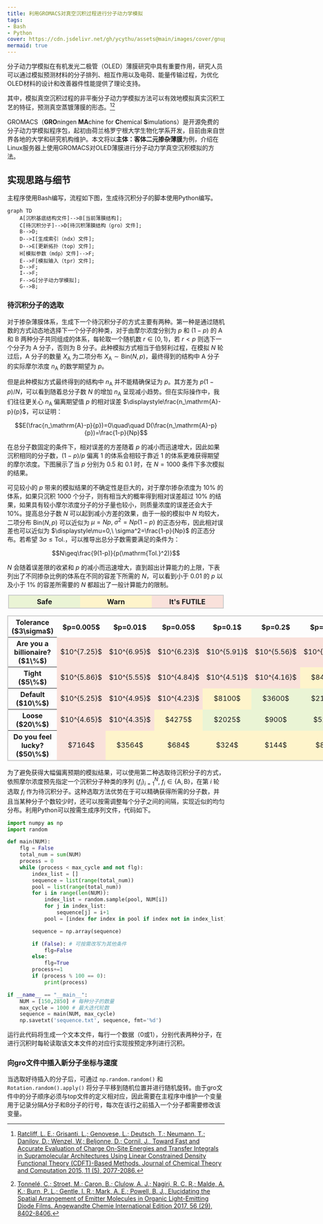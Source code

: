 ```yaml
---
title: 利用GROMACS对真空沉积过程进行分子动力学模拟
tags: 
- Bash
- Python
cover: https://cdn.jsdelivr.net/gh/ycythu/assets@main/images/cover/gnuplot.jpg
mermaid: true
---
```

分子动力学模拟在有机发光二极管（OLED）薄膜研究中具有重要作用，研究人员可以通过模拟预测材料的分子排列、相互作用以及电荷、能量传输过程，为优化OLED材料的设计和改善器件性能提供了理论支持。
<!--more-->
其中，模拟真空沉积过程的非平衡分子动力学模拟方法可以有效地模拟真实沉积工艺的特征，预测真空蒸镀薄膜的形态。[^ref1][^ref2]

[^ref1]:[Ratcliff, L. E.;  Grisanti, L.;  Genovese, L.;  Deutsch, T.;  Neumann, T.;  Danilov, D.;  Wenzel, W.;  Beljonne, D.; Cornil, J., Toward Fast and Accurate Evaluation of Charge On-Site Energies and Transfer Integrals in Supramolecular Architectures Using Linear Constrained Density Functional Theory (CDFT)-Based Methods. Journal of Chemical Theory and Computation 2015, 11 (5), 2077-2086.](https://doi.org/10.1021/acs.jctc.5b00057)
[^ref2]:[Tonnelé, C.;  Stroet, M.;  Caron, B.;  Clulow, A. J.;  Nagiri, R. C. R.;  Malde, A. K.;  Burn, P. L.;  Gentle, I. R.;  Mark, A. E.; Powell, B. J., Elucidating the Spatial Arrangement of Emitter Molecules in Organic Light-Emitting Diode Films. Angewandte Chemie International Edition 2017, 56 (29), 8402-8406.](https://doi.org/10.1002/anie.201610727)
<style>
	.markdown-theme {
		max-width: 900px!important;
	}
	#toleranceTable {
		width: 100%;
		display: table;
		border: 2px #ccc solid;
	}
	#legendTable {
		display: table;
		width: 500px;
		table-layout: fixed;
		border: 2px #ccc solid;
		margin: 0 auto;
	}
	th, td {
		text-align: center;
	}
	th.safe, td.safe {
		background-color: #99cc3333;
	}
	th.warn, td.warn {
		background-color: #ffcc0033;
	}
	th.danger, td.danger {
		background-color: #dd330022;
	}
</style>
GROMACS（**GRO**ningen **MA**chine for **C**hemical **S**imulations）是开源免费的分子动力学模拟程序包，起初由荷兰格罗宁根大学生物化学系开发，目前由来自世界各地的大学和研究机构维护。本文将以**主体：客体二元掺杂薄膜**为例，介绍在Linux服务器上使用GROMACS对OLED薄膜进行分子动力学真空沉积模拟的方法。

## 实现思路与细节

主程序使用Bash编写，流程如下图，生成待沉积分子的脚本使用Python编写。

```mermaid
graph TD
	A[沉积基底结构文件]-->B[当前薄膜结构];
	C[待沉积分子]-->D[待沉积薄膜结构（gro）文件];
	B-->D;
	D-->I[生成索引（ndx）文件];
	D-->E[更新拓扑（top）文件];
	H[模拟参数（mdp）文件]-->F;
	E-->F[模拟输入（tpr）文件];
	D-->F;
	I-->F;
	F-->G[分子动力学模拟];
	G-->B;
```

### 待沉积分子的选取

对于掺杂薄膜体系，生成下一个待沉积分子的方式主要有两种。第一种是通过随机数的方式动态地选择下一个分子的种类，对于由摩尔浓度分别为 $p$ 和 $(1-p)$ 的 A 和 B 两种分子共同组成的体系，每轮取一个随机数 $r\in[0,1)$，若 $r<p$ 则选下一个分子为 A 分子，否则为 B 分子。此种模拟方式相当于伯努利过程，在模拟 $N$ 轮过后，A 分子的数量 $X_\mathrm{A}$ 为二项分布 $X_\mathrm{A}\sim\mathrm{Bin}(N,p)$，最终得到的结构中 A 分子的实际摩尔浓度 $n_\mathrm{A}$ 的数学期望为 $p$。

但是此种模拟方式最终得到的结构中 $n_\mathrm{A}$ 并不能精确保证为 $p$。其方差为 $p(1-p)/N$，可以看到随着总分子数 $N$ 的增加 $n_\mathrm{A}$ 呈现减小趋势。但在实际操作中，我们往往更关心 $n_\mathrm{A}$ 偏离期望值 $p$ 的相对误差 $\displaystyle\frac{n_\mathrm{A}-p}{p}$，可以证明：

$$E(\frac{n_\mathrm{A}-p}{p})=0\quad\quad D(\frac{n_\mathrm{A}-p}{p})=\frac{1-p}{Np}$$

在总分子数固定的条件下，相对误差的方差随着 $p$ 的减小而迅速增大，因此如果沉积相同的分子数，$(1-p)/p$ 偏离 $1$ 的体系会相较于靠近 $1$ 的体系更难获得期望的摩尔浓度。下图展示了当 $p$ 分别为 $0.5$ 和 $0.1$ 时，在 $N=1000$ 条件下多次模拟的结果。


可见较小的 $p$ 带来的模拟结果的不确定性是巨大的，对于摩尔掺杂浓度为 $10\%$ 的体系，如果只沉积 $1000$ 个分子，则有相当大的概率得到相对误差超过 $10\%$ 的结果，如果具有较小摩尔浓度分子的分子量也较小，则质量浓度的误差还会大于 $10\%$。提高总分子数 $N$ 可以起到减小方差的效果，由于一般的模拟中 $N$ 均较大，二项分布 $\mathrm{Bin}(N,p)$ 可以近似为 $\mu=Np,\ \sigma^2=Np(1-p)$ 的正态分布，因此相对误差也可以近似为 $\displaystyle\mu=0,\ \sigma^2=\frac{1-p}{Np}$ 的正态分布。若希望 $3\sigma\leq\mathrm{Tol.}$，可以推导出总分子数需要满足的条件为：

$$N\geq\frac{9(1-p)}{p(\mathrm{Tol.}^2)}$$

$N$ 会随着误差限的收紧和 $p$ 的减小而迅速增大，直到超出计算能力的上限，下表列出了不同掺杂比例的体系在不同的容差下所需的 $N$，可以看到小于 $0.01$ 的 $p$ 以及小于 $1\%$ 的容差所需要的 $N$ 都超出了一般计算能力的限制。

<table id="legendTable">
	<tbody><tr>
		<th class="safe">Safe</th>
		<th class="warn">Warn</th>
		<th class="danger">It's FUTILE</th>
	</tr></tbody>
</table>
<table id="toleranceTable">
	<tbody>
		<tr>
			<th>Tolerance ($3\sigma$)</th>
			<th>$p=0.005$</th>
			<th>$p=0.01$</th>
			<th>$p=0.05$</th>
			<th>$p=0.1$</th>
			<th>$p=0.2$</th>
			<th>$p=0.3$</th>
			<th>$p=0.4$</th>
			<th>$p=0.5$</th>
		</tr>
		<tr>
			<th>Are you a billionaire?<br> ($1\%$)</th>
			<td class="danger">$10^{7.25}$</td>
			<td class="danger">$10^{6.95}$</td>
			<td class="danger">$10^{6.23}$</td>
			<td class="danger">$10^{5.91}$</td>
			<td class="danger">$10^{5.56}$</td>
			<td class="danger">$10^{5.32}$</td>
			<td class="danger">$10^{5.13}$</td>
			<td class="danger">$10^{4.95}$</td>
		</tr>
		<tr>
			<th>Tight<br> ($5\%$)</th>
			<td class="danger">$10^{5.86}$</td>
			<td class="danger">$10^{5.55}$</td>
			<td class="danger">$10^{4.84}$</td>
			<td class="danger">$10^{4.51}$</td>
			<td class="danger">$10^{4.16}$</td>
			<td class="warn">$8400$</td>
			<td class="warn">$5400$</td>
			<td class="safe">$3600$</td>
		</tr>
		<tr>
			<th>Default<br> ($10\%$)</th>
			<td class="danger">$10^{5.25}$</td>
			<td class="danger">$10^{4.95}$</td>
			<td class="danger">$10^{4.23}$</td>
			<td class="warn">$8100$</td>
			<td class="safe">$3600$</td>
			<td class="safe">$2100$</td>
			<td class="safe">$1350$</td>
			<td class="safe">$900$</td>
		</tr>
		<tr>
			<th>Loose<br> ($20\%$)</th>
			<td class="danger">$10^{4.65}$</td>
			<td class="danger">$10^{4.35}$</td>
			<td class="warn">$4275$</td>
			<td class="safe">$2025$</td>
			<td class="safe">$900$</td>
			<td class="safe">$525$</td>
			<td class="safe">$338$</td>
			<td class="safe">$225$</td>
		</tr>
		<tr>
			<th>Do you feel lucky?<br> ($50\%$)</th>
			<td class="danger">$7164$</td>
			<td class="warn">$3564$</td>
			<td class="warn">$684$</td>
			<td class="warn">$324$</td>
			<td class="warn">$144$</td>
			<td class="warn">$84$</td>
			<td class="warn">$54$</td>
			<td class="warn">$36$</td>
		</tr>
	</tbody>
</table>

为了避免获得大幅偏离预期的模拟结果，可以使用第二种选取待沉积分子的方式，依照摩尔浓度预先指定一个沉积分子种类的序列 $\{f_i\}_{i=1}^N,\ f_i\in\{\mathrm{A},\mathrm{B}\}$，在第 $i$ 轮选取 $f_i$ 作为待沉积分子。这种选取方法优势在于可以精确获得所需的分子数，并且当某种分子个数较少时，还可以按需调整每个分子之间的间隔，实现近似的均匀分布。利用Python可以按需生成序列文件，代码如下。

```python
import numpy as np
import random

def main(NUM):
	flg = False
	total_num = sum(NUM)
	process = 0
	while (process < max_cycle and not flg):
	    index_list = []
	    sequence = list(range(total_num))
	    pool = list(range(total_num))
	    for i in range(len(NUM)): 
	        index_list = random.sample(pool, NUM[i])
	        for j in index_list:
	            sequence[j] = i+1
	        pool = [index for index in pool if index not in index_list]

        sequence = np.array(sequence)

	    if (False): # 可按需改写为其他条件
	        flg=False
	    else:
	        flg=True
	    process+=1
	    if (process % 100 == 0):
	        print(process)

if __name__ == "__main__":
	NUM = [150,2850] # 每种分子的数量
	max_cycle = 1000 # 最大迭代轮数
	sequence = main(NUM, max_cycle)
	np.savetxt('sequence.txt', sequence, fmt='%d')
```

运行此代码将生成一个文本文件，每行一个数据（0或1），分别代表两种分子，在进行沉积时每轮读取该文本文件的对应行实现按预定序列进行沉积。

### 向gro文件中插入新分子坐标与速度

当选取好待插入的分子后，可通过 `np.random.random()` 和 `Rotation.random().apply()` 将分子平移到随机位置并进行随机旋转。由于gro文件中的分子顺序必须与top文件的定义相对应，因此需要在主程序中维护一个变量用于记录分隔A分子和B分子的行号，每次在该行之前插入一个分子都需要修改该变量。